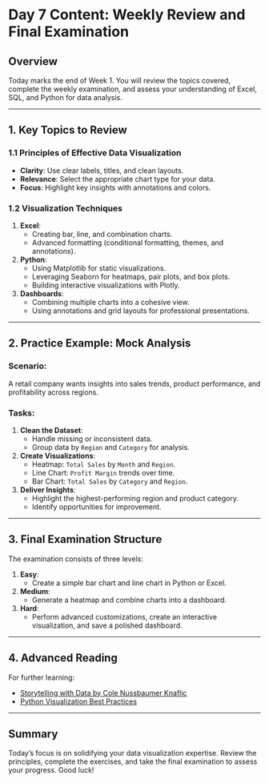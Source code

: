 # Day 7 Content: Weekly Review and Final Examination

## Overview
Today marks the end of Week 1. You will review the topics covered, complete the weekly examination, and assess your understanding of Excel, SQL, and Python for data analysis.

---

## 1. Key Topics to Review
### 1.1 Principles of Effective Data Visualization
- **Clarity**: Use clear labels, titles, and clean layouts.
- **Relevance**: Select the appropriate chart type for your data.
- **Focus**: Highlight key insights with annotations and colors.

### 1.2 Visualization Techniques
1. **Excel**:
   - Creating bar, line, and combination charts.
   - Advanced formatting (conditional formatting, themes, and annotations).
2. **Python**:
   - Using Matplotlib for static visualizations.
   - Leveraging Seaborn for heatmaps, pair plots, and box plots.
   - Building interactive visualizations with Plotly.
3. **Dashboards**:
   - Combining multiple charts into a cohesive view.
   - Using annotations and grid layouts for professional presentations.

---

## 2. Practice Example: Mock Analysis
### Scenario:
A retail company wants insights into sales trends, product performance, and profitability across regions.

### Tasks:
1. **Clean the Dataset**:
   - Handle missing or inconsistent data.
   - Group data by `Region` and `Category` for analysis.
2. **Create Visualizations**:
   - Heatmap: `Total Sales` by `Month` and `Region`.
   - Line Chart: `Profit Margin` trends over time.
   - Bar Chart: `Total Sales` by `Category` and `Region`.
3. **Deliver Insights**:
   - Highlight the highest-performing region and product category.
   - Identify opportunities for improvement.

---

## 3. Final Examination Structure
The examination consists of three levels:
1. **Easy**:
   - Create a simple bar chart and line chart in Python or Excel.
2. **Medium**:
   - Generate a heatmap and combine charts into a dashboard.
3. **Hard**:
   - Perform advanced customizations, create an interactive visualization, and save a polished dashboard.

---

## 4. Advanced Reading
For further learning:
- [Storytelling with Data by Cole Nussbaumer Knaflic](https://www.storytellingwithdata.com/)
- [Python Visualization Best Practices](https://realpython.com/python-matplotlib-guide/)

---

## Summary
Today’s focus is on solidifying your data visualization expertise. Review the principles, complete the exercises, and take the final examination to assess your progress. Good luck!
